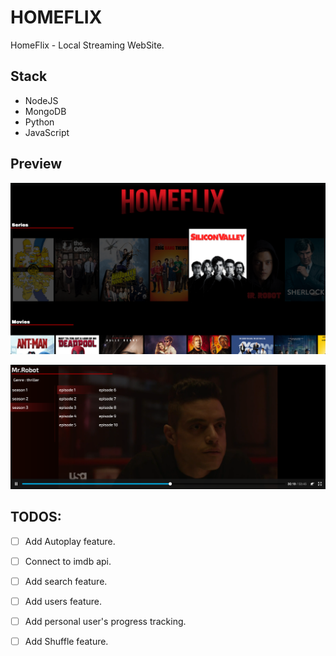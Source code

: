 # HOMEFLIX
HomeFlix - Local Streaming WebSite.

## Stack
- NodeJS
- MongoDB
- Python
- JavaScript

## Preview 

![image of homeflix](https://github.com/AmitNiz/homeflix/blob/master/src/public/img/homeflix.png)


![homeflix player](https://github.com/AmitNiz/homeflix/blob/master/src/public/img/player.png)




## TODOS:

- [ ] Add Autoplay feature.

- [ ] Connect to imdb api.

- [ ] Add search feature.

- [ ] Add users feature.

- [ ] Add personal user's progress tracking.

- [ ] Add Shuffle feature.
